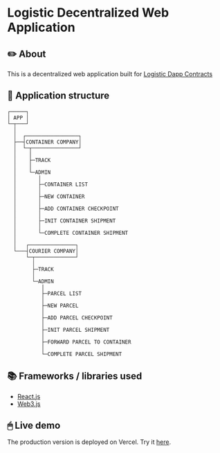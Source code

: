 # Logistic Decentralized Web Application

## ✏️ About

This is a decentralized web application built for [Logistic Dapp Contracts](https://github.com/ammarif/logistic-dapp-contracts)

## 🧱 Application structure
    ┌─────┐
    │ APP │
    └─┬───┘
      │
      │  ┌─────────────────┐
      ├──┤CONTAINER COMPANY│
      │  └─┬───────────────┘
      │    │
      │    ├─TRACK
      │    │
      │    └─ADMIN
      │       │
      │       ├─CONTAINER LIST
      │       │
      │       ├─NEW CONTAINER
      │       │
      │       ├─ADD CONTAINER CHECKPOINT
      │       │
      │       ├─INIT CONTAINER SHIPMENT
      │       │
      │       └─COMPLETE CONTAINER SHIPMENT
      │
      │   ┌───────────────┐
      └───┤COURIER COMPANY│
          └─┬─────────────┘
            │
            ├─TRACK
            │
            └─ADMIN
               │
               ├─PARCEL LIST
               │
               ├─NEW PARCEL
               │
               ├─ADD PARCEL CHECKPOINT
               │
               ├─INIT PARCEL SHIPMENT
               │
               ├─FORWARD PARCEL TO CONTAINER
               │
               └─COMPLETE PARCEL SHIPMENT


## 📚 Frameworks / libraries used

- [React.js](https://github.com/facebook/create-react-app)
- [Web3.js](https://github.com/ChainSafe/web3.js)

## 🖱 Live demo

The production version is deployed on Vercel. Try it [here](https://logistic-dapp-frontend-17rirfizp-ammrarf.vercel.app/).
